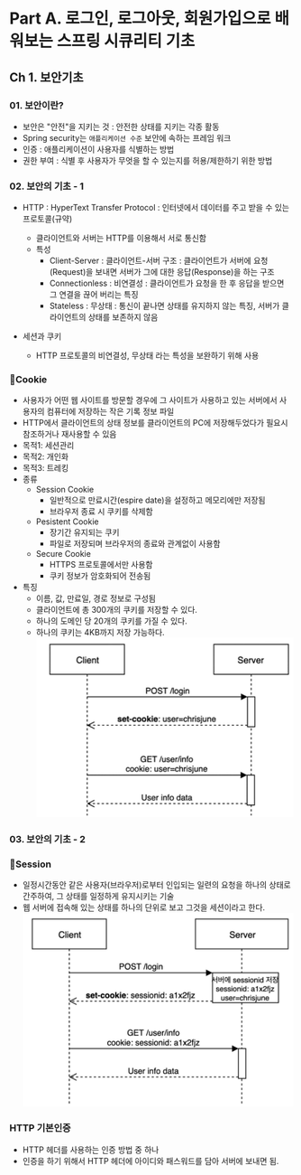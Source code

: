 # Part A. 로그인, 로그아웃, 회원가입으로 배워보는 스프링 시큐리티 기초
## Ch 1. 보안기초
### 01. 보안이란?
- 보안은 "안전"을 지키는 것 : 안전한 상태를 지키는 각종 활동
- Spring security는 `애플리케이션 수준` 보안에 속하는 프레임 워크
- 인증 : 애플리케이션이 사용자를 식별하는 방법
- 권한 부여 : 식별 후 사용자가 무엇을 할 수 있는지를 허용/제한하기 위한 방법

### 02. 보안의 기초 - 1
- HTTP : HyperText Transfer Protocol : 인터넷에서 데이터를 주고 받을 수 있는 프로토콜(규약)
    - 클라이언트와 서버는 HTTP를 이용해서 서로 통신함
    - 특성
        - Client-Server : 클라이언트-서버 구조 : 클라이언트가 서버에 요청(Request)을 보내면 서버가 그에 대한 응답(Response)을 하는 구조
        - Connectionless : 비연결성 : 클라이언트가 요청을 한 후 응답을 받으면 그 연결을 끊어 버리는 특징
        - Stateless : 무상태 : 통신이 끝나면 상태를 유지하지 않는 특징, 서버가 클라이언트의 상태를 보존하지 않음  

- 세션과 쿠키
    - HTTP 프로토콜의 비연결성, 무상태 라는 특성을 보완하기 위해 사용  

### 🍪Cookie
- 사용자가 어떤 웹 사이트를 방문할 경우에 그 사이트가 사용하고 있는 서버에서 사용자의 컴퓨터에 저장하는 작은 기록 정보 파일  
- HTTP에서 클라이언트의 상태 정보를 클라이언트의 PC에 저장해두었다가 필요시 참조하거나 재사용할 수 있음
- 목적1: 세션관리
- 목적2: 개인화
- 목적3: 트레킹  
- 종류
    - Session Cookie
        - 일반적으로 만료시간(espire date)을 설정하고 메모리에만 저장됨
        - 브라우저 종료 시 쿠키를 삭제함
    - Pesistent Cookie
        - 장기간 유지되는 쿠키
        - 파일로 저장되며 브라우저의 종료와 관계없이 사용함
    - Secure Cookie
        - HTTPS 프로토콜에서만 사용함
        - 쿠키 정보가 암호화되어 전송됨  
- 특징
    - 이름, 값, 만료일, 경로 정보로 구성됨
    - 클라이언트에 총 300개의 쿠키를 저장할 수 있다.
    - 하나의 도메인 당 20개의 쿠키를 가질 수 있다.
    - 하나의 쿠키는 4KB까지 저장 가능하다.  
![cookie.png](./cookie.png)

### 03. 보안의 기초 - 2
### 🥓Session
- 일정시간동안 같은 사용자(브라우저)로부터 인입되는 일련의 요청을 하나의 상태로 간주하여, 그 상태를 일정하게 유지시키는 기술
- 웹 서버에 접속해 있는 상태를 하나의 단위로 보고 그것을 세션이라고 한다.
![session.png](./session.png)

### HTTP 기본인증
- HTTP 헤더를 사용하는 인증 방법 중 하나
- 인증을 하기 위해서 HTTP 헤더에 아이디와 패스워드를 담아 서버에 보내면 됨.
